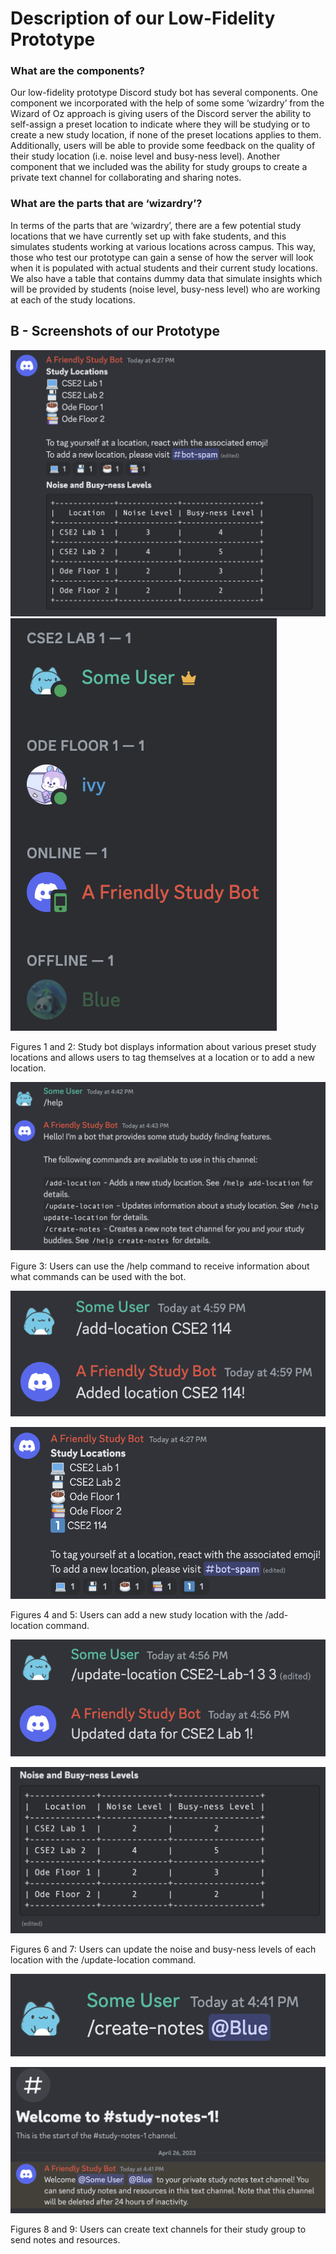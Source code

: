 # Description of our Low-Fidelity Prototype

### What are the components?

Our low-fidelity prototype Discord study bot has several components. One component we incorporated with the help of some some ‘wizardry’ from the Wizard of Oz approach is giving users of the Discord server the ability to self-assign a preset location to indicate where they will be studying or to create a new study location, if none of the preset locations applies to them. Additionally, users will be able to provide some feedback on the quality of their study location (i.e. noise level and busy-ness level). Another component that we included was the ability for study groups to create a private text channel for collaborating and sharing notes.

### What are the parts that are ‘wizardry’?

In terms of the parts that are ‘wizardry’, there are a few potential study locations that we have currently set up with fake students, and this simulates students working at various locations across campus. This way, those who test our prototype can gain a sense of how the server will look when it is populated with actual students and their current study locations. We also have a table that contains dummy data that simulate insights which will be provided by students (noise level, busy-ness level) who are working at each of the study locations.

B - Screenshots of our Prototype
--------------------------------

![](images/image2.png)![](images/image6.png)

Figures 1 and 2: Study bot displays information about various preset study locations and allows users to tag themselves at a location or to add a new location.

![](images/image9.png)

Figure 3: Users can use the /help command to receive information about what commands can be used with the bot.

![](images/image3.png)

![](images/image7.png)

Figures 4 and 5: Users can add a new study location with the /add-location command.

![](images/image1.png)

![](images/image8.png)

Figures 6 and 7: Users can update the noise and busy-ness levels of each location with the /update-location command.

![](images/image4.png)

![](images/image5.png)

Figures 8 and 9: Users can create text channels for their study group to send notes and resources.
